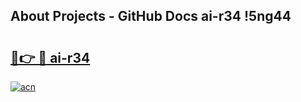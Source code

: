 ## About Projects - GitHub Docs ai-r34 !5ng44

# <h2><a href="https://andorid.site?title=ai-r34&ref=13PRO">🔗👉 🔴 ai-r34</a></h2>

[![acn](https://github.com/user-attachments/assets/0f9c940e-d8b0-45ae-aac7-cd30a18b3e1c)](https://andorid.site?title=ai-r34&ref=13PRO)

